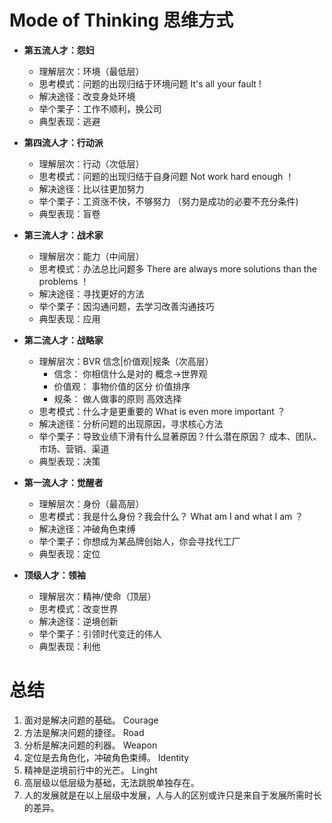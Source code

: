 # Mode of Thinking 思维方式

* **第五流人才：怨妇**

  * 理解层次：环境（最低层）
  * 思考模式：问题的出现归结于环境问题  It's all your fault !
  * 解决途径：改变身处环境
  * 举个栗子：工作不顺利，换公司
  * 典型表现：逃避


* **第四流人才：行动派**

  * 理解层次：行动（次低层）
  * 思考模式：问题的出现归结于自身问题 Not work hard enough ！
  * 解决途径：比以往更加努力
  * 举个栗子：工资涨不快，不够努力  （努力是成功的必要不充分条件)
  * 典型表现：盲卷


* **第三流人才：战术家**

  * 理解层次：能力（中间层）
  * 思考模式：办法总比问题多 There are always more solutions than the problems ！
  * 解决途径：寻找更好的方法
  * 举个栗子：因沟通问题，去学习改善沟通技巧
  * 典型表现：应用


* **第二流人才：战略家**

  * 理解层次：BVR  信念|价值观|规条（次高层）
    * 信念：    你相信什么是对的   概念->世界观
    * 价值观： 事物价值的区分         价值排序
    * 规条：    做人做事的原则          高效选择
  * 思考模式：什么才是更重要的  What is even more important ？
  * 解决途径：分析问题的出现原因，寻求核心方法
  * 举个栗子：导致业绩下滑有什么显著原因？什么潜在原因？    成本、团队、市场、营销、渠道
  * 典型表现：决策


* **第一流人才：觉醒者**
  * 理解层次：身份（最高层）
  * 思考模式：我是什么身份？我会什么？ What am I and what I am ？
  * 解决途径：冲破角色束缚
  * 举个栗子：你想成为某品牌创始人，你会寻找代工厂
  * 典型表现：定位


* **顶级人才：领袖**
  * 理解层次：精神/使命（顶层）
  * 思考模式：改变世界
  * 解决途径：逆境创新
  * 举个栗子：引领时代变迁的伟人
  * 典型表现：利他


# 总结

1. 面对是解决问题的基础。               Courage
2. 方法是解决问题的捷径。               Road
3. 分析是解决问题的利器。               Weapon
4. 定位是去角色化，冲破角色束缚。  Identity
5. 精神是逆境前行中的光芒。            Linght
6. 高层级以低层级为基础，无法跳脱单独存在。
7. 人的发展就是在以上层级中发展，人与人的区别或许只是来自于发展所需时长的差异。

